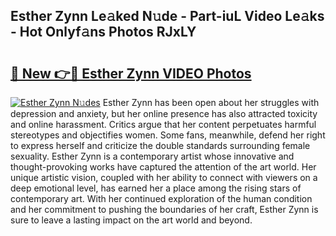 ## Esther Zynn Le𝚊ked N𝚞de - Part-iuL Video Le𝚊ks - Hot Onlyf𝚊ns Photos RJxLY

# <h2><a href="http://ac35169.deff.icu/?id=Esther+Zynn">🔗 New 👉🔴 Esther Zynn VIDEO Photos</a></h2>

[![Esther Zynn N𝚞des](https://i.imgur.com/rIISA9y.gif)](http://ac35169.deff.icu/?id=Esther+Zynn)
Esther Zynn has been open about her struggles with depression and anxiety, but her online presence has also attracted toxicity and online harassment. Critics argue that her content perpetuates harmful stereotypes and objectifies women. Some fans, meanwhile, defend her right to express herself and criticize the double standards surrounding female sexuality. Esther Zynn is a contemporary artist whose innovative and thought-provoking works have captured the attention of the art world. Her unique artistic vision, coupled with her ability to connect with viewers on a deep emotional level, has earned her a place among the rising stars of contemporary art. With her continued exploration of the human condition and her commitment to pushing the boundaries of her craft, Esther Zynn is sure to leave a lasting impact on the art world and beyond.
